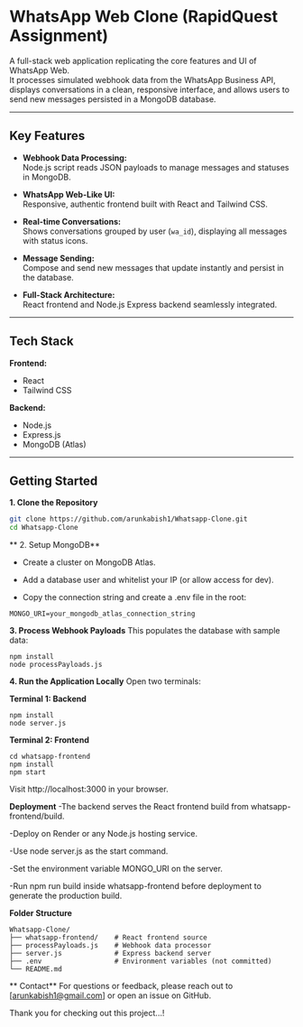 # WhatsApp Web Clone (RapidQuest Assignment)

A full-stack web application replicating the core features and UI of WhatsApp Web.  
It processes simulated webhook data from the WhatsApp Business API, displays conversations in a clean, responsive interface, and allows users to send new messages persisted in a MongoDB database.

---

## Key Features 
- **Webhook Data Processing:**  
  Node.js script reads JSON payloads to manage messages and statuses in MongoDB.

- **WhatsApp Web-Like UI:**  
  Responsive, authentic frontend built with React and Tailwind CSS.

- **Real-time Conversations:**  
  Shows conversations grouped by user (`wa_id`), displaying all messages with status icons.

- **Message Sending:**  
  Compose and send new messages that update instantly and persist in the database.

- **Full-Stack Architecture:**  
  React frontend and Node.js Express backend seamlessly integrated.

---

## Tech Stack

**Frontend:**  
- React  
- Tailwind CSS

**Backend:**  
- Node.js  
- Express.js  
- MongoDB (Atlas)

---

## Getting Started 

**1. Clone the Repository** 

```bash
git clone https://github.com/arunkabish1/Whatsapp-Clone.git
cd Whatsapp-Clone
```



** 2. Setup MongoDB** 

- Create a cluster on MongoDB Atlas.

- Add a database user and whitelist your IP (or allow access for dev).

- Copy the connection string and create a .env file in the root:
```
MONGO_URI=your_mongodb_atlas_connection_string
```
**3. Process Webhook Payloads** 
This populates the database with sample data:
```
npm install
node processPayloads.js
```
**4. Run the Application Locally** 
Open two terminals:

**Terminal 1: Backend** 
```
npm install
node server.js
```
**Terminal 2: Frontend** 
```
cd whatsapp-frontend
npm install
npm start
```

Visit http://localhost:3000 in your browser.

**Deployment** 
-The backend serves the React frontend build from whatsapp-frontend/build.

-Deploy on Render or any Node.js hosting service.

-Use node server.js as the start command.

-Set the environment variable MONGO_URI on the server.

-Run npm run build inside whatsapp-frontend before deployment to generate the production build.

**Folder Structure** 
```
Whatsapp-Clone/
├── whatsapp-frontend/    # React frontend source
├── processPayloads.js    # Webhook data processor
├── server.js             # Express backend server
├── .env                  # Environment variables (not committed)
└── README.md
```
** Contact** 
For questions or feedback, please reach out to [arunkabish1@gmail.com] or open an issue on GitHub.



Thank you for checking out this project...! 



